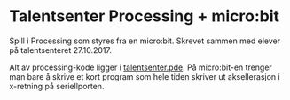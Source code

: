 # Talentsenter Processing + micro:bit 
Spill i Processing som styres fra en micro:bit. Skrevet sammen med elever på talentsenteret 
27.10.2017. 

Alt av processing-kode ligger i [talentsenter.pde](talentsenter.pde). På micro:bit-en trenger
man bare å skrive et kort program som hele tiden skriver ut aksellerasjon i x-retning
på seriellporten. 

